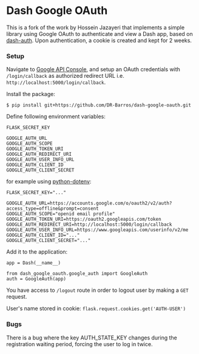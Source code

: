 # Dash Google OAuth

This is a fork of the work by Hossein Jazayeri that implements a simple library using Google OAuth to authenticate and view a Dash app, 
based on [dash-auth](https://github.com/plotly/dash-auth). 
Upon authentication, a cookie is created and kept for 2 weeks.

### Setup
Navigate to [Google API Console](https://console.cloud.google.com/apis/credentials), and setup an OAuth credentials
with `/login/callback` as authorized redirect URL i.e. `http://localhost:5000/login/callback`.

Install the package:
```
$ pip install git+https://github.com/DR-Barros/dash-google-oauth.git
```
Define following environment variables:
```
FLASK_SECRET_KEY

GOOGLE_AUTH_URL
GOOGLE_AUTH_SCOPE
GOOGLE_AUTH_TOKEN_URI
GOOGLE_AUTH_REDIRECT_URI
GOOGLE_AUTH_USER_INFO_URL
GOOGLE_AUTH_CLIENT_ID
GOOGLE_AUTH_CLIENT_SECRET
```
for example using [python-dotenv](https://pypi.org/project/python-dotenv/):
```
FLASK_SECRET_KEY="..."

GOOGLE_AUTH_URL=https://accounts.google.com/o/oauth2/v2/auth?access_type=offline&prompt=consent
GOOGLE_AUTH_SCOPE="openid email profile"
GOOGLE_AUTH_TOKEN_URI=https://oauth2.googleapis.com/token
GOOGLE_AUTH_REDIRECT_URI=http://localhost:5000/login/callback
GOOGLE_AUTH_USER_INFO_URL=https://www.googleapis.com/userinfo/v2/me
GOOGLE_AUTH_CLIENT_ID="..."
GOOGLE_AUTH_CLIENT_SECRET="..."
```
Add it to the application:
```
app = Dash(__name__)

from dash_google_oauth.google_auth import GoogleAuth
auth = GoogleAuth(app)
```
You have access to `/logout` route in order to logout user by making a `GET` request.

User's name stored in cookie: `flask.request.cookies.get('AUTH-USER')`


### Bugs

There is a bug where the key AUTH_STATE_KEY changes during the registration waiting period, forcing the user to log in twice.